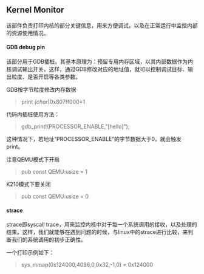 ## Kernel Monitor

该部件负责打印内核的部分关键信息，用来方便调试，以及在正常运行中监控内部的资源使用情况。

#### GDB debug pin

该部分用于GDB插桩。其基本原理为：预留专用内存区域，以其内部数据作为内核调试输出开关，这样，通过GDB修改对应的地址值，就可以控制调试目标、输出粒度、是否开启等各类参数。

GDB按字节粒度修改内存数据
> print *(char*)0x807ff000=1

代码内插桩使用方法：
> gdb_print!(PROCESSOR_ENABLE,"[hello]");

这种情况下，若地址“PROCESSOR_ENABLE”的字节数据大于0，就会触发print。

注意QEMU模式下开启
> pub const QEMU:usize = 1

K210模式下要关闭
> pub const QEMU:usize = 0


#### strace

strace即syscall trace，用来监控内核中对于每一个系统调用的接收，以及处理的结果。这样，我们就能够在遇到问题的时候，与linux中的strace进行比较，来判断我们的系统调用的初步正确性。

一个打印示例如下：

> sys_mmap(0x124000,4096,0,0x32,-1,0) = 0x124000